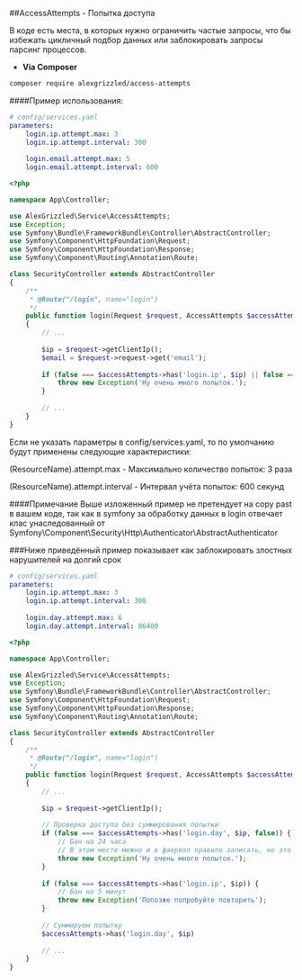 ##AccessAttempts - Попытка доступа

В коде есть места, в которых нужно ограничить частые запросы, что бы избежать цикличный подбор данных или заблокировать запросы парсинг процессов.

- **Via Composer**

```bash
composer require alexgrizzled/access-attempts
```

####Пример использования:

```yaml
# config/services.yaml
parameters:
    login.ip.attempt.max: 3
    login.ip.attempt.interval: 300
    
    login.email.attempt.max: 5
    login.email.attempt.interval: 600
```

```php
<?php

namespace App\Controller;

use AlexGrizzled\Service\AccessAttempts;
use Exception;
use Symfony\Bundle\FrameworkBundle\Controller\AbstractController;
use Symfony\Component\HttpFoundation\Request;
use Symfony\Component\HttpFoundation\Response;
use Symfony\Component\Routing\Annotation\Route;

class SecurityController extends AbstractController
{
    /**
     * @Route("/login", name="login")
     */
    public function login(Request $request, AccessAttempts $accessAttempts): Response
    {
        // ...
        
        $ip = $request->getClientIp();
        $email = $request->request->get('email');
        
        if (false === $accessAttempts->has('login.ip', $ip) || false === $accessAttempts->has('login.email', $email)) {
            throw new Exception('Ну очень много попыток.');
        }
        
        // ...
    }
}
```

Если не указать параметры в config/services.yaml, то по умолчанию будут применены следующие характеристики:

(ResourceName).attempt.max - Максимально количество попыток: 3 раза

(ResourceName).attempt.interval - Интервал учёта попыток: 600 секунд

####Примечание
Выше изложенный пример не претендует на copy past в вашем коде, так как в symfony за обработку данных в login отвечает
клас унаследованный от Symfony\Component\Security\Http\Authenticator\AbstractAuthenticator

###Ниже приведённый пример показывает как заблокировать злостных нарушителей на долгий срок

```yaml
# config/services.yaml
parameters:
    login.ip.attempt.max: 3
    login.ip.attempt.interval: 300
    
    login.day.attempt.max: 6
    login.day.attempt.interval: 86400
```

```php
<?php

namespace App\Controller;

use AlexGrizzled\Service\AccessAttempts;
use Exception;
use Symfony\Bundle\FrameworkBundle\Controller\AbstractController;
use Symfony\Component\HttpFoundation\Request;
use Symfony\Component\HttpFoundation\Response;
use Symfony\Component\Routing\Annotation\Route;

class SecurityController extends AbstractController
{
    /**
     * @Route("/login", name="login")
     */
    public function login(Request $request, AccessAttempts $accessAttempts): Response
    {
        // ...
        
        $ip = $request->getClientIp();
        
        // Проверка доступа без суммирования попытки
        if (false === $accessAttempts->has('login.day', $ip, false)) {
            // Бан на 24 часа
            // В этом месте можно и в фаервол правило записать, но это другая история ;)
            throw new Exception('Ну очень много попыток.');
        }
        
        if (false === $accessAttempts->has('login.ip', $ip)) {
            // Бан на 5 минут
            throw new Exception('Попозже попробуйте повторить');
        }
        
        // Суммируем попытку
        $accessAttempts->has('login.day', $ip)
        
        // ...
    }
}
```
